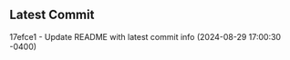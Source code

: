 
## Latest Commit
17efce1 - Update README with latest commit info (2024-08-29 17:00:30 -0400) <Yunxi-Zhou>
